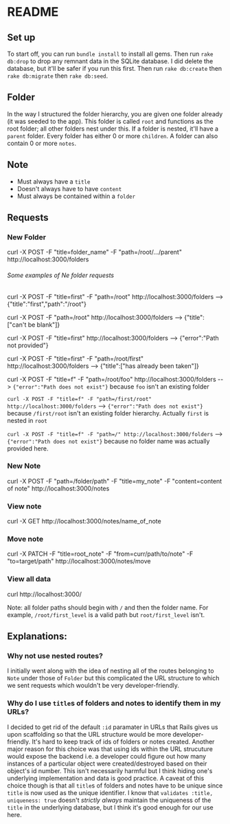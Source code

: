 # README

## Set up

To start off, you can run `bundle install` to install all gems. Then run `rake db:drop` to drop any remnant data in the SQLite database. I did delete the database, but it'll be safer if you run this first. Then run `rake db:create` then `rake db:migrate` then `rake db:seed`.

## Folder

In the way I structured the folder hierarchy, you are given one folder already (it was seeded to the app). This folder is called `root` and functions as the root folder; all other folders nest under this. If a folder is nested, it'll have a `parent` folder. Every folder has either 0 or more `children`. A folder can also contain 0 or more `notes`.

## Note
- Must always have a `title`
- Doesn't always have to have `content`
- Must always be contained within a `folder`

## Requests

### New Folder
curl -X POST -F "title=folder_name" -F "path=/root/…/parent" http://localhost:3000/folders
###### Some examples of Ne folder requests
curl -X POST -F "title=first" -F "path=/root" http://localhost:3000/folders
--> {"title":"first","path":"/root"}

curl -X POST -F "path=/root" http://localhost:3000/folders
--> {"title":["can't be blank"]}

curl -X POST -F "title=first" http://localhost:3000/folders
--> {"error":"Path not provided"}

curl -X POST -F "title=first" -F "path=/root/first" http://localhost:3000/folders
--> {"title":["has already been taken"]}

curl -X POST -F "title=f" -F "path=/root/foo" http://localhost:3000/folders
--> `{"error":"Path does not exist"}` because `foo` isn't an existing folder

`curl -X POST -F "title=f" -F "path=/first/root" http://localhost:3000/folders`
--> `{"error":"Path does not exist"}` because `/first/root` isn't an existing folder hierarchy. Actually `first` is nested in `root`

`curl -X POST -F "title=f" -F "path=/" http://localhost:3000/folders`
--> `{"error":"Path does not exist"}` because no folder name was actually provided here.

### New Note
curl -X POST -F "path=/folder/path" -F "title=my_note" -F "content=content of note" http://localhost:3000/notes

### View note
curl -X GET http://localhost:3000/notes/name_of_note

### Move note
curl -X PATCH -F "title=root_note" -F "from=curr/path/to/note" -F "to=target/path" http://localhost:3000/notes/move

### View all data
curl http://localhost:3000/

Note: all folder paths should begin with `/` and then the folder name. For example, `/root/first_level` is a valid path but `root/first_level` isn't.

## Explanations:

### Why not use nested routes?
I initially went along with the idea of nesting all of the routes belonging to `Note` under those of `Folder` but this complicated the URL structure to which we sent requests which wouldn't be very developer-friendly.

### Why do I use `title`s of folders and notes to identify them in my URLs?
I decided to get rid of the default `:id` paramater in URLs that Rails gives us upon scaffolding so that the URL structure would be more developer-friendly. It's hard to keep track of ids of folders or notes created. Another major reason for this choice was that using ids within the URL strucuture would expose the backend i.e. a developer could figure out how many instances of a particular object were created/destroyed based on their object's id number. This isn't necessarily harmful but I think hiding one's underlying implementation and data is good practice. A caveat of this choice though is that all `title`s of folders and notes have to be unique since `title` is now used as the unique identifier. I know that `validates :title, uniqueness: true` doesn't _strictly always_ maintain the uniqueness of the `title` in the underlying database, but I think
 it's good enough for our use here.
